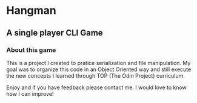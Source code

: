 # Hangman

## A single player CLI Game

### About this game

This is a project I created to pratice serialization and file manipulation. My goal was to organize this code in an Object Oriented way and still execute the new concepts I learned through TOP (The Odin Project) curriculum.

Enjoy and if you have feedback please contact me. I would love to know how I can improve!

